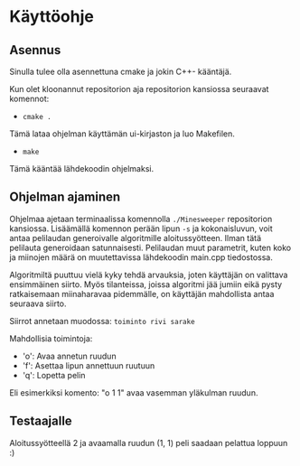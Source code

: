 # Käyttöohje

## Asennus

Sinulla tulee olla asennettuna cmake ja jokin C++- kääntäjä.

Kun olet kloonannut repositorion aja repositorion kansiossa seuraavat komennot:

- ```cmake .```

Tämä lataa ohjelman käyttämän ui-kirjaston ja luo Makefilen.
- ```make```

Tämä kääntää lähdekoodin ohjelmaksi.

## Ohjelman ajaminen

Ohjelmaa ajetaan terminaalissa komennolla ```./Minesweeper``` repositorion kansiossa.
Lisäämällä komennon perään lipun ```-s``` ja kokonaisluvun, voit antaa pelilaudan generoivalle algoritmille aloitussyötteen.
Ilman tätä pelilauta generoidaan satunnaisesti.
Pelilaudan muut parametrit, kuten koko ja miinojen määrä on muutettavissa lähdekoodin main.cpp tiedostossa.

Algoritmiltä puuttuu vielä kyky tehdä arvauksia, joten käyttäjän on valittava ensimmäinen siirto.
Myös tilanteissa, joissa algoritmi jää jumiin eikä pysty ratkaisemaan miinaharavaa pidemmälle, on käyttäjän mahdollista antaa seuraava siirto.

Siirrot annetaan muodossa: ```toiminto rivi sarake```

Mahdollisia toimintoja:

- 'o': Avaa annetun ruudun
- 'f': Asettaa lipun annettuun ruutuun
- 'q': Lopetta pelin

Eli esimerkiksi komento: "o 1 1" avaa vasemman yläkulman ruudun.

## Testaajalle

Aloitussyötteellä 2 ja avaamalla ruudun (1, 1) peli saadaan pelattua loppuun :)
